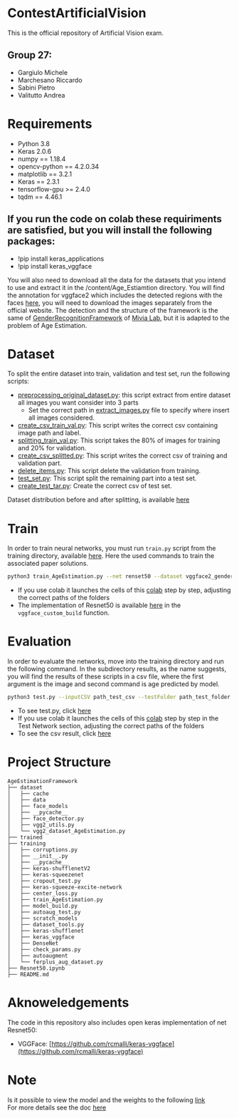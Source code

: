 # ContestArtificialVision
This is the official repository of Artificial Vision exam.
## Group 27:
* Gargiulo Michele
* Marchesano Riccardo
* Sabini Pietro
* Valitutto Andrea

# Requirements
* Python 3.8
* Keras 2.0.6
* numpy == 1.18.4
* opencv-python == 4.2.0.34
* matplotlib == 3.2.1
* Keras == 2.3.1
* tensorflow-gpu >= 2.4.0
* tqdm == 4.46.1 
  
## If you run the code on colab these requiriments are satisfied, but you will install the following packages:
* !pip install keras_applications
* !pip install keras_vggface

You will also need to download all the data for the datasets that you intend to use and extract it in the /content/Age_Estiamtion directory. You will find the annotation for vggface2 which includes the detected regions with the faces [here](https://github.com/MiviaLab/GenderRecognitionFramework/releases/tag/0), you will need to download the images separately from the official website.
The detection and the structure of the framework is the same of [GenderRecognitionFramework](https://github.com/MiviaLab/GenderRecognitionFramework) of [Mivia Lab](https://mivia.unisa.it/), but it is adapted to the problem of Age Estimation.
# Dataset
To split the entire dataset into train, validation and test set, run the following scripts:
* [preprocessing_original_dataset.py](https://github.com/andrewvali/ContestArtificialVision/blob/main/preprocessing/preprocessing_original_dataset.py): this script extract from entire dataset all images you want consider into 3 parts<br>
  * Set the correct path in [extract_images.py](https://github.com/andrewvali/ContestArtificialVision/blob/main/preprocessing/extract_images.py) file to specify where insert all images considered.
* [create_csv_train_val.py](https://github.com/andrewvali/ContestArtificialVision/blob/main/preprocessing/create_csv_train_val.py): This script writes the correct csv containing image path and label.
* [splitting_train_val.py](https://github.com/andrewvali/ContestArtificialVision/blob/main/preprocessing/splitting_train_val.py): This script takes the 80% of images for training and 20% for validation.
* [create_csv_splitted.py](https://github.com/andrewvali/ContestArtificialVision/blob/main/preprocessing/create_csv_splitted.py): This script writes the correct csv of training and validation part. 
* [delete_items.py](https://github.com/andrewvali/ContestArtificialVision/blob/main/preprocessing/delete_items.py): This script delete the validation from training.
* [test_set.py](https://github.com/andrewvali/ContestArtificialVision/blob/main/preprocessing/test_set.py): This script split the remaining part into a test set.
* [create_test_tar.py](https://github.com/andrewvali/ContestArtificialVision/blob/main/preprocessing/create_test_tar.py): Create the correct csv of test set.

Dataset distribution before and after splitting, is available [here](https://github.com/andrewvali/ContestArtificialVision/blob/main/csv_processing_analysis/Dataset_distribution.PNG)
# Train
In order to train neural networks, you must run ```train.py``` script from the training directory, available [here](https://github.com/andrewvali/ContestArtificialVision/blob/main/AgeEstimationFramework/training/train_AgeEstimation.py).
Here the used commands to train the associated paper solutions.
```bash
python3 train_AgeEstimation.py --net renset50 --dataset vggface2_gender --pretraining vggface2 --preprocessing vggface2 --augmentation vggface2 --batch 128 --lr 0.005 --training-epochs 50
```

* If you use colab it launches the cells of this [colab](https://github.com/andrewvali/ContestArtificialVision/blob/main/Resnet50.ipynb) step by step, adjusting the correct paths of the folders
* The implementation of Resnet50 is available [here](https://github.com/andrewvali/ContestArtificialVision/blob/main/AgeEstimationFramework/training/model_build.py) in the ```vggface_custom_build``` function.
# Evaluation
In order to evaluate the networks, move into the training directory and run the following command. In the subdirectory results, as the name suggests, you will find the results of these scripts in a csv file, where the first argument is the image and second command is age predicted by model.
```bash
python3 test.py --inputCSV path_test_csv --testFolder path_test_folder
```
* To see test.py, click [here](https://github.com/andrewvali/ContestArtificialVision/blob/main/AgeEstimationFramework/training/test.py)
* If you use colab it launches the cells of this [colab](https://github.com/andrewvali/ContestArtificialVision/blob/main/Resnet50.ipynb) step by step in the Test Network section, adjusting the correct paths of the folders
* To see the csv result, click [here](https://github.com/andrewvali/ContestArtificialVision/blob/main/Result/GROUP_27.csv)
# Project Structure
```
AgeEstimationFramework
├── dataset
│   ├── cache
│   ├── data
│   ├── face_models
│   ├── __pycache__
│   ├── face_detector.py
│   ├── vgg2_utils.py
│   └── vgg2_dataset_AgeEstimation.py      
├── trained
├── training
│   ├── corruptions.py
│   ├── __init__.py
│   ├── __pycache__
│   ├── keras-shufflenetV2
│   ├── keras-squeezenet
│   ├── cropout_test.py
│   ├── keras-squeeze-excite-network
│   ├── center_loss.py
│   ├── train_AgeEstimation.py
│   ├── model_build.py
│   ├── autoaug_test.py
│   ├── scratch_models
│   ├── dataset_tools.py
│   ├── keras-shufflenet
│   ├── keras_vggface
│   ├── DenseNet
│   ├── check_params.py
│   ├── autoaugment
│   └── ferplus_aug_dataset.py
├── Resnet50.ipynb
├── README.md
```
# Aknoweledgements
The code in this repository also includes open keras implementation of net Resnet50:
* VGGFace: [https://github.com/rcmalli/keras-vggface](https://github.com/rcmalli/keras-vggface)
# Note
Is it possible to view the model and the weights to the following [link](https://drive.google.com/drive/folders/17zIM0ftF_U4TgQ_wKIWz8pNfySlhps1r?usp=sharing)
<br>For more details see the doc [here](https://github.com/andrewvali/ContestArtificialVision/tree/main/doc)
